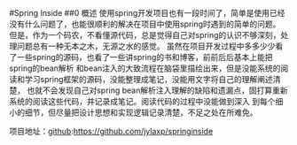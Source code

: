 #Spring Inside
##0 概述
   使用spring开发项目也有一段时间了，简单是使用已经没有什么问题了，也能很顺利的解决在项目中使用spring时遇到的简单的问题。
但是，作为一个码农，不看懂源代码，总是觉得自己对spring的认识不够深刻，处理问题总有一种无本之木，无源之水的感觉。
虽然在项目开发过程中多多少少看了一些spring的源码，也看了一些讲spring的书和博客，前前后后基本上能把spring的bean解析
和bean注入的大致流程在脑袋里描绘出来，但是没能系统的阅读和学习spring框架的源码，没能整理成笔记，没能用文字将自己的理解阐述清楚，
也就不会发现自己对spring bean解析注入理解的缺陷和遗漏点，固打算重新系统的阅读这些代码，并记录成笔记。阅读代码的过程中没能做到深入
到每个细小的细节，但尽量把设计思想和实现逻辑记录清楚，不足之处在所难免。

  
项目地址：[github](https://github.com/jylaxp/springinside):https://github.com/jylaxp/springinside
